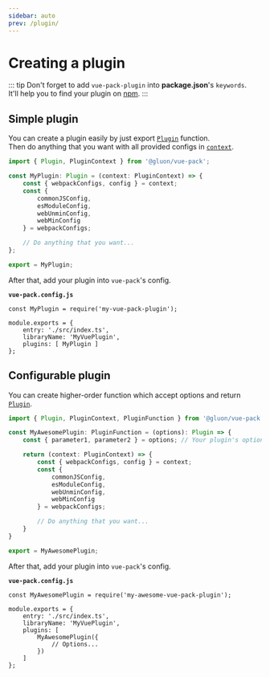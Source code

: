 ```yaml
---
sidebar: auto
prev: /plugin/
---
```


# Creating a plugin

::: tip
Don't forget to add `vue-pack-plugin` into **package.json**'s `keywords`.  
It'll help you to find your plugin on [npm](https://www.npmjs.com/search?q=keywords:vue-pack-plugin).
:::

## Simple plugin

You can create a plugin easily by just export [`Plugin`](/plugin/) function.  
Then do anything that you want with all provided configs in [`context`](/plugin/#context).

```ts
import { Plugin, PluginContext } from '@gluon/vue-pack';

const MyPlugin: Plugin = (context: PluginContext) => {
	const { webpackConfigs, config } = context;
	const {
		commonJSConfig,
		esModuleConfig,
		webUnminConfig,
		webMinConfig
	} = webpackConfigs;

	// Do anything that you want...
};

export = MyPlugin;
```

After that, add your plugin into `vue-pack`'s config.

**`vue-pack.config.js`**
```js{6}
const MyPlugin = require('my-vue-pack-plugin');

module.exports = {
	entry: './src/index.ts',
	libraryName: 'MyVuePlugin',
	plugins: [ MyPlugin ]
};
```

## Configurable plugin

You can create higher-order function which accept options and return [`Plugin`](/plugin/).

```ts
import { Plugin, PluginContext, PluginFunction } from '@gluon/vue-pack';

const MyAwesomePlugin: PluginFunction = (options): Plugin => {
	const { parameter1, parameter2 } = options; // Your plugin's options

	return (context: PluginContext) => {
		const { webpackConfigs, config } = context;
		const {
			commonJSConfig,
			esModuleConfig,
			webUnminConfig,
			webMinConfig
		} = webpackConfigs;

		// Do anything that you want...
	}
}

export = MyAwesomePlugin;
```

After that, add your plugin into `vue-pack`'s config.

**`vue-pack.config.js`**
```js{6-10}
const MyAwesomePlugin = require('my-awesome-vue-pack-plugin');

module.exports = {
	entry: './src/index.ts',
	libraryName: 'MyVuePlugin',
	plugins: [
		MyAwesomePlugin({
			// Options...
		})
	]
};
```
